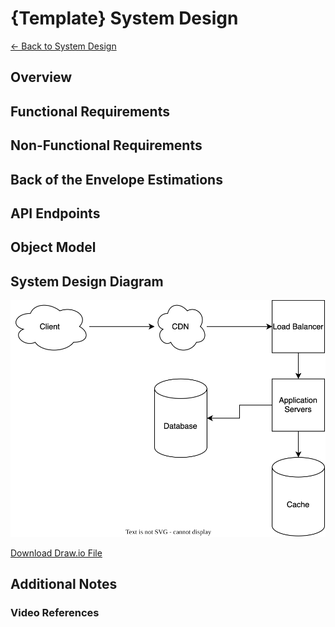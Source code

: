 # {Template} System Design

[← Back to System Design](../system-design.md)

## Overview

## Functional Requirements

## Non-Functional Requirements

## Back of the Envelope Estimations

## API Endpoints

## Object Model

## System Design Diagram

![Amazon Prime System Design](template.svg)

[Download Draw.io File](template.drawio)

## Additional Notes

### Video References

